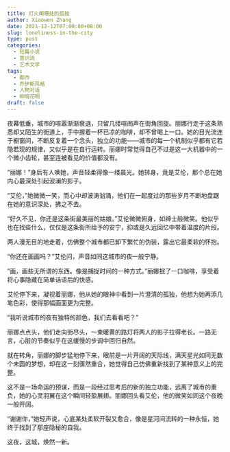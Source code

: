 ```yaml
---
title: 灯火阑珊处的孤独
author: Xiaowen Zhang
date: 2021-12-12T07:00:00+08:00
slug: loneliness-in-the-city
type: post
categories:
  - 短篇小说
  - 意识流
  - 艺术文学
tags:
  - 都市
  - 乔伊斯风格
  - 人物对话
  - 柳暗花明
draft: false
---
```


夜幕低垂，城市的喧嚣渐渐衰退，只留几缕喧闹声在街角回旋。丽娜行走于这条熟悉却又陌生的街道上，手中握着一杯已凉的咖啡，却不曾喝上一口。她的目光流连于橱窗间，不断反复着一个念头，独立的功能——城市的每一个机制似乎都有它若隐若现的规律，又似乎是在自行运转。丽娜时常觉得自己不过是这一大机器中的一个微小齿轮，甚至连被看见的价值都没有。

“丽娜！”身后有人唤她，声音轻柔得像一缕晨光。她转身，竟是艾伦，那个总在她内心最深处引起波澜的影子。

“艾伦，”她微微一笑，而心中却波涛汹涌，他们在一起度过的那些岁月不断地盘踞在她的意识深处，拂之不去。

“好久不见，你还是这条街最美丽的姑娘。”艾伦微微俯身，如绅士般微笑。他似乎也在找些什么，仅仅是这条街所给予的安宁，抑或是久远回忆中带着温度的片段。

两人漫无目的地走着，仿佛整个城市都已卸下繁忙的伪装，露出它最柔软的怀抱。

“你还在画画吗？”艾伦问，声音如同这城市的夜一般宁静。

“画，画些无所谓的东西。像是捕捉时间的一种方式。”丽娜抿了一口咖啡，享受着将心事隐藏在简单话语后的快感。

艾伦停下来，凝视着丽娜，他从她的眼神中看到一片澄清的孤独，他想为她再添几笔色彩，使得那幅画面更为完整。

“我听说城市的夜有独特的颜色，我们去看看吧？”

丽娜点点头，他们走向街尽头，一束暖黄的路灯将两人的影子拉得老长。一路无言，心脏的节奏似乎在这缓慢的步调中回归自然。

就在转角，丽娜的脚步猛地停下来，眼前是一片开阔的天际线，满天星光如同无数个未圆的梦想，却在这一刻骤然重合，她觉得自己仿佛重新找到了某种意义上的完整。

这不是一场命运的预谋，而是一段经过思考后的新的独立功能，远离了城市的重负，她的心灵羽翼在这个瞬间轻盈展翅。丽娜回头看艾伦，他的微笑如同这个夜晚一般开阔。

“谢谢你，”她轻声说，心底某处柔软开裂又愈合，像是星河间流转的一种永恒，她终于找到了那座隐秘的自我。

这夜，这城，焕然一新。